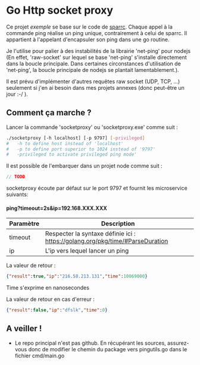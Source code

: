 # Go Http socket proxy

Ce projet *exemple* se base sur le code de [sparrc](https://github.com/sparrc/go-ping). Chaque appel à la commande ping réalise un ping unique, contrairement à celui de sparrc. Il appartient à l'appelant d'encapsuler son ping dans une go routine.

Je l'utilise pour palier à des instabilités de la librairie 'net-ping' pour nodejs (En effet, 'raw-socket' sur lequel se base 'net-ping' s'installe directement dans la boucle principale. Dans certaines circonstances d'utilisation de 'net-ping', la boucle principale de nodejs se plantait lamentablement.).

Il est prévu d'implémenter d'autres requêtes raw socket (UDP, TCP, ...) seulement si j'en ai besoin dans mes projets annexes (donc peut-être un jour :-/ ).

## Comment ça marche ?
Lancer la commande 'socketproxy' ou 'socketproxy.exe' comme suit :
```bash
./socketproxy [-h localhost] [-p 9797] [-privileged]
#	-h to define host instead of 'localhost'
#	-p to define port superior to 1024 instead of '9797'
#	-privileged to activate privileged ping mode'
```

Il est possible de l'embarquer dans un projet node comme suit :
```javascript
// TODO
```

socketproxy écoute par défaut sur le port 9797 et fournit les microservice suivants:

#### ping?timeout=2s&ip=192.168.XXX.XXX

|Paramètre|Description
|----     |-----
|timeout  |Respecter la syntaxe définie ici : https://golang.org/pkg/time/#ParseDuration
|ip       |L'ip vers lequel lancer un ping


La valeur de retour :
```json
{"result":true,"ip":"216.58.213.131","time":10069000}
```
Time s'exprime en nanosecondes

La valeur de retour en cas d'erreur : 
```json
{"result":false,"ip":"dfslk","time":0}
```


## A veiller !
* Le repo principal n'est pas github. En récupérant les sources, assurez-vous donc de modifier le chemin du package vers pingutils.go dans le fichier cmd/main.go
